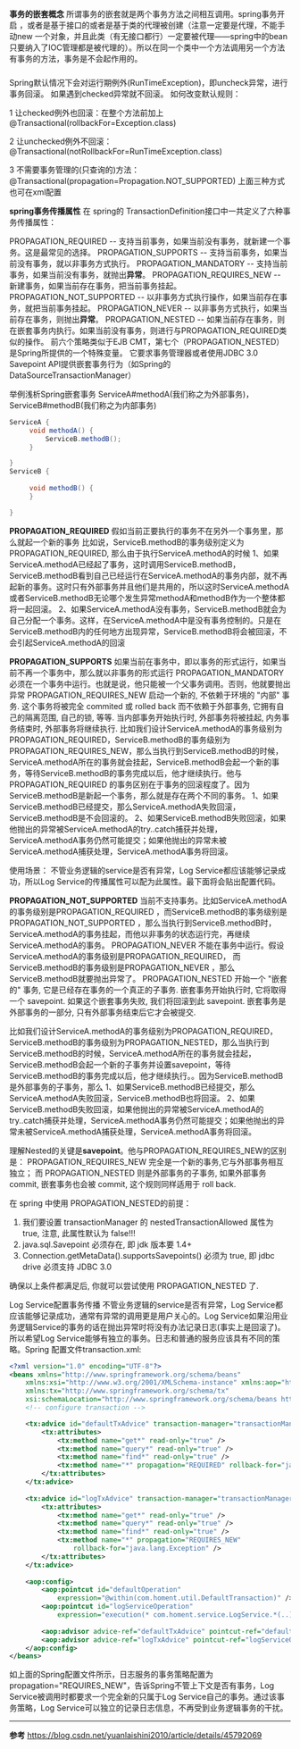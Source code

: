 **事务的嵌套概念**
所谓事务的嵌套就是两个事务方法之间相互调用。spring事务开启 ，或者是基于接口的或者是基于类的代理被创建（注意一定要是代理，不能手动new 一个对象，并且此类（有无接口都行）一定要被代理——spring中的bean只要纳入了IOC管理都是被代理的）。所以在同一个类中一个方法调用另一个方法有事务的方法，事务是不会起作用的。

###
Spring默认情况下会对运行期例外(RunTimeException)，即uncheck异常，进行事务回滚。
如果遇到checked异常就不回滚。
如何改变默认规则：

1 让checked例外也回滚：在整个方法前加上 @Transactional(rollbackFor=Exception.class)

2 让unchecked例外不回滚： @Transactional(notRollbackFor=RunTimeException.class)

3 不需要事务管理的(只查询的)方法：@Transactional(propagation=Propagation.NOT_SUPPORTED)
上面三种方式也可在xml配置

**spring事务传播属性**
 在 spring的 TransactionDefinition接口中一共定义了六种事务传播属性：

PROPAGATION_REQUIRED -- 支持当前事务，如果当前没有事务，就新建一个事务。这是最常见的选择。 
PROPAGATION_SUPPORTS -- 支持当前事务，如果当前没有事务，就以非事务方式执行。 
PROPAGATION_MANDATORY -- 支持当前事务，如果当前没有事务，就抛出**异常**。 
PROPAGATION_REQUIRES_NEW -- 新建事务，如果当前存在事务，把当前事务挂起。 
PROPAGATION_NOT_SUPPORTED -- 以非事务方式执行操作，如果当前存在事务，就把当前事务挂起。 
PROPAGATION_NEVER -- 以非事务方式执行，如果当前存在事务，则抛出**异常**。 
PROPAGATION_NESTED -- 如果当前存在事务，则在嵌套事务内执行。如果当前没有事务，则进行与PROPAGATION_REQUIRED类似的操作。 
前六个策略类似于EJB CMT，第七个（PROPAGATION_NESTED）是Spring所提供的一个特殊变量。 
它要求事务管理器或者使用JDBC 3.0 Savepoint API提供嵌套事务行为（如Spring的DataSourceTransactionManager） 

举例浅析Spring嵌套事务
ServiceA#methodA(我们称之为外部事务)，ServiceB#methodB(我们称之为内部事务)

```java
ServiceA {
     void methodA() {
         ServiceB.methodB();
     }

}
ServiceB {
       
     void methodB() {
     }

}
```
**PROPAGATION_REQUIRED**
假如当前正要执行的事务不在另外一个事务里，那么就起一个新的事务 
比如说，ServiceB.methodB的事务级别定义为PROPAGATION_REQUIRED, 那么由于执行ServiceA.methodA的时候
  1、如果ServiceA.methodA已经起了事务，这时调用ServiceB.methodB，ServiceB.methodB看到自己已经运行在ServiceA.methodA的事务内部，就不再起新的事务。这时只有外部事务并且他们是共用的，所以这时ServiceA.methodA或者ServiceB.methodB无论哪个发生异常methodA和methodB作为一个整体都将一起回滚。
  2、如果ServiceA.methodA没有事务，ServiceB.methodB就会为自己分配一个事务。这样，在ServiceA.methodA中是没有事务控制的。只是在ServiceB.methodB内的任何地方出现异常，ServiceB.methodB将会被回滚，不会引起ServiceA.methodA的回滚

**PROPAGATION_SUPPORTS**
如果当前在事务中，即以事务的形式运行，如果当前不再一个事务中，那么就以非事务的形式运行 
PROPAGATION_MANDATORY
必须在一个事务中运行。也就是说，他只能被一个父事务调用。否则，他就要抛出异常
PROPAGATION_REQUIRES_NEW
启动一个新的, 不依赖于环境的 "内部" 事务. 这个事务将被完全 commited 或 rolled back 而不依赖于外部事务, 它拥有自己的隔离范围, 自己的锁, 等等. 当内部事务开始执行时, 外部事务将被挂起, 内务事务结束时, 外部事务将继续执行. 
 比如我们设计ServiceA.methodA的事务级别为PROPAGATION_REQUIRED，ServiceB.methodB的事务级别为PROPAGATION_REQUIRES_NEW，那么当执行到ServiceB.methodB的时候，ServiceA.methodA所在的事务就会挂起，ServiceB.methodB会起一个新的事务，等待ServiceB.methodB的事务完成以后，他才继续执行。他与PROPAGATION_REQUIRED 的事务区别在于事务的回滚程度了。因为ServiceB.methodB是新起一个事务，那么就是存在两个不同的事务。
1、如果ServiceB.methodB已经提交，那么ServiceA.methodA失败回滚，ServiceB.methodB是不会回滚的。
2、如果ServiceB.methodB失败回滚，如果他抛出的异常被ServiceA.methodA的try..catch捕获并处理，ServiceA.methodA事务仍然可能提交；如果他抛出的异常未被ServiceA.methodA捕获处理，ServiceA.methodA事务将回滚。

使用场景：
不管业务逻辑的service是否有异常，Log Service都应该能够记录成功，所以Log Service的传播属性可以配为此属性。最下面将会贴出配置代码。

**PROPAGATION_NOT_SUPPORTED**
当前不支持事务。比如ServiceA.methodA的事务级别是PROPAGATION_REQUIRED ，而ServiceB.methodB的事务级别是PROPAGATION_NOT_SUPPORTED ，那么当执行到ServiceB.methodB时，ServiceA.methodA的事务挂起，而他以非事务的状态运行完，再继续ServiceA.methodA的事务。
PROPAGATION_NEVER
不能在事务中运行。假设ServiceA.methodA的事务级别是PROPAGATION_REQUIRED， 而ServiceB.methodB的事务级别是PROPAGATION_NEVER ，那么ServiceB.methodB就要抛出异常了。 
PROPAGATION_NESTED
开始一个 "嵌套的" 事务,  它是已经存在事务的一个真正的子事务. 嵌套事务开始执行时,  它将取得一个 savepoint. 如果这个嵌套事务失败, 我们将回滚到此 savepoint. 嵌套事务是外部事务的一部分, 只有外部事务结束后它才会被提交. 

比如我们设计ServiceA.methodA的事务级别为PROPAGATION_REQUIRED，ServiceB.methodB的事务级别为PROPAGATION_NESTED，那么当执行到ServiceB.methodB的时候，ServiceA.methodA所在的事务就会挂起，ServiceB.methodB会起一个新的子事务并设置savepoint，等待ServiceB.methodB的事务完成以后，他才继续执行。。因为ServiceB.methodB是外部事务的子事务，那么
1、如果ServiceB.methodB已经提交，那么ServiceA.methodA失败回滚，ServiceB.methodB也将回滚。
2、如果ServiceB.methodB失败回滚，如果他抛出的异常被ServiceA.methodA的try..catch捕获并处理，ServiceA.methodA事务仍然可能提交；如果他抛出的异常未被ServiceA.methodA捕获处理，ServiceA.methodA事务将回滚。

理解Nested的关键是**savepoint**。他与PROPAGATION_REQUIRES_NEW的区别是：
PROPAGATION_REQUIRES_NEW 完全是一个新的事务,它与外部事务相互独立； 而 PROPAGATION_NESTED 则是外部事务的子事务, 如果外部事务 commit, 嵌套事务也会被 commit, 这个规则同样适用于 roll back. 

在 spring 中使用 PROPAGATION_NESTED的前提：
1. 我们要设置 transactionManager 的 nestedTransactionAllowed 属性为 true, 注意, 此属性默认为 false!!! 
2. java.sql.Savepoint 必须存在, 即 jdk 版本要 1.4+ 
3. Connection.getMetaData().supportsSavepoints() 必须为 true, 即 jdbc drive 必须支持 JDBC 3.0 

确保以上条件都满足后, 你就可以尝试使用 PROPAGATION_NESTED 了. 



Log Service配置事务传播
不管业务逻辑的service是否有异常，Log Service都应该能够记录成功，通常有异常的调用更是用户关心的。Log Service如果沿用业务逻辑Service的事务的话在抛出异常时将没有办法记录日志(事实上是回滚了)。所以希望Log Service能够有独立的事务。日志和普通的服务应该具有不同的策略。Spring 配置文件transaction.xml:

```xml
<?xml version="1.0" encoding="UTF-8"?>
<beans xmlns="http://www.springframework.org/schema/beans"
	xmlns:xsi="http://www.w3.org/2001/XMLSchema-instance" xmlns:aop="http://www.springframework.org/schema/aop"
	xmlns:tx="http://www.springframework.org/schema/tx"
	xsi:schemaLocation="http://www.springframework.org/schema/beans http://www.springframework.org/schema/beans/spring-beans-2.0.xsd http://www.springframework.org/schema/tx http://www.springframework.org/schema/tx/spring-tx-2.0.xsd http://www.springframework.org/schema/aop http://www.springframework.org/schema/aop/spring-aop-2.0.xsd">
	<!-- configure transaction -->

	<tx:advice id="defaultTxAdvice" transaction-manager="transactionManager">
		<tx:attributes>
			<tx:method name="get*" read-only="true" />
			<tx:method name="query*" read-only="true" />
			<tx:method name="find*" read-only="true" />
			<tx:method name="*" propagation="REQUIRED" rollback-for="java.lang.Exception" />
		</tx:attributes>
	</tx:advice>
	 
	<tx:advice id="logTxAdvice" transaction-manager="transactionManager">
		<tx:attributes>
			<tx:method name="get*" read-only="true" />
			<tx:method name="query*" read-only="true" />
			<tx:method name="find*" read-only="true" />
			<tx:method name="*" propagation="REQUIRES_NEW"
				rollback-for="java.lang.Exception" />
		</tx:attributes>
	</tx:advice>
	 
	<aop:config>
		<aop:pointcut id="defaultOperation"
			expression="@within(com.homent.util.DefaultTransaction)" />
		<aop:pointcut id="logServiceOperation"
			expression="execution(* com.homent.service.LogService.*(..))" />
			
		<aop:advisor advice-ref="defaultTxAdvice" pointcut-ref="defaultOperation" />
		<aop:advisor advice-ref="logTxAdvice" pointcut-ref="logServiceOperation" />
	</aop:config>
</beans>
```
 如上面的Spring配置文件所示，日志服务的事务策略配置为propagation="REQUIRES_NEW"，告诉Spring不管上下文是否有事务，Log Service被调用时都要求一个完全新的只属于Log Service自己的事务。通过该事务策略，Log Service可以独立的记录日志信息，不再受到业务逻辑事务的干扰。

---------------------
**参考**
https://blog.csdn.net/yuanlaishini2010/article/details/45792069 
